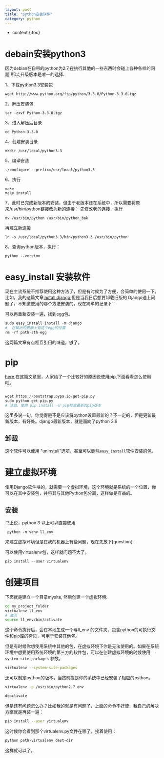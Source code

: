 ```yaml
---
layout: post
title: "python安装软件"
category: python
---
```


* content
{:toc}

# debain安装python3

因为debian在自带的python为2.7,在执行其他的一些东西时会碰上各种各样的问题,所以,升级版本是唯一的选择.

1、下载python3.3安装包

	wget http://www.python.org/ftp/python/3.3.0/Python-3.3.0.tgz

2、解压安装包

	tar -zxvf Python-3.3.0.tgz

3、进入解压后目录

	cd Python-3.3.0

4、创建安装目录

	mkdir /usr/local/python3.3

5、编译安装

	./configure --prefix=/usr/local/python3.3

6、执行

	make
	make install

7、此时已完成新版本的安装，但由于老版本还在系统中，所以需要将原来/usr/bin/python链接改为新的连接：
先修改老的连接，执行

	mv /usr/bin/python /usr/bin/python_bak

再建立新连接

	ln -s /usr/local/python3.3/bin/python3.3 /usr/bin/python

8、查询python版本，执行：

	python --version

# easy_install 安装软件
现在主流系统不推荐使用这种方法了，但是有时候为了方便，会简单的使用一下，比如，我的这篇文章[install django](http://www.aftermath.cn/django_1.html),但是当我日后想要卸载旧版的 Django遇上问题了，不知道使用的哪个方法安装的，现在简单的记录下：

可以再重新安装一遍，找到egg包。

```python
sudo easy_install install -m django
#  在输出的界面上有这个egg的位置
rm -rf path-sth-egg
```
这两篇文章有点相互引用的味道，够了。

# pip

[here](https://stackoverflow.com/questions/1231688/how-do-i-remove-packages-installed-with-pythons-easy-install),在这篇文章里，人家给了一个比较好的原因说使用pip,下面看看怎么使用吧。

```python

wget https://bootstrap.pypa.io/get-pip.py
sudo python get-pip.py
# 注意，使用 pip install -U pip检查最新的pip版本
```
这里多说一句，你觉得是不是应该将python设置最新的？不一定的，但是更新最新版本，有好处。django最新版本，就是面向了python 3.6

## 卸载
这个软件可以使用 "uninstall"选项，甚至可以删除`easy_install`软件安装的包。


# 建立虚拟环境
使用Django软件啥的，就需要一个虚拟环境，这个环境就是系统的一个位置，你可以在其中安装包，并将其与其他Python包分离，这样做是有益的。

## 安装

书上说，python 3 以上可以直接使用

	 python -m venv ll_env

来建立虚拟环境但是在我的机器上有些问题，现在先放下[question].

可以使用virtualenv包，这样就问题不大了。

```python
pip install --user virtualenv
```

# 创建项目
下面就是建立一个目录mysite, 然后创建一个虚拟环境.

```bash
cd my_project_folder
virtualenv ll_env
# 激活
source ll_env/bin/activate
```
这个命令执行后，会在本地生成一个与ll_env 的文件夹，包含python的可执行文件和pip库的拷贝，可用于安装其他包。

但是有时候你想使用系统中其他的包，在虚拟环境下你是无法使用的。如果在系统环境中想要使用系统环境的第三方的软件包，可以在创建虚拟环境的时候使用　``-system-site-packages`` 参数。
```bash
virtualenv --system-site-packages
```

还可以制定python的版本，当然前提是你的系统中已经安装了相应的python。
```bash
virtualenv -p /usr/bin/python2.7 env
```

```bash
deactivate
```

但是还有问题怎么办？比如我的就是有问题了，上面的命令不好使，我自己的解决方案就是再装一遍：

```bash
pip install --user virtualenv
```
这时候你会看到那个virtualenv.py文件在哪了，接着使用：

```bash
python path-virtualenv dest-dir
```

这样就可以了。
